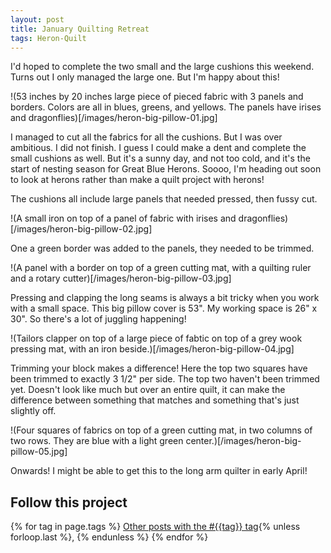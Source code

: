 ```yaml
---
layout: post
title: January Quilting Retreat
tags: Heron-Quilt
---
```

I'd hoped to complete the two small and the large cushions this weekend. Turns out I only managed the large one. But I'm happy about this!

!(53 inches by 20 inches large piece of pieced fabric with 3 panels and borders. Colors are all in blues, greens, and yellows. The panels have irises and dragonflies)[/images/heron-big-pillow-01.jpg]

I managed to cut all the fabrics for all the cushions. But I was over ambitious. I did not finish. I guess I could make a dent and complete the small cushions as well. But it's a sunny day, and not too cold, and it's the start of nesting season for Great Blue Herons. Soooo, I'm heading out soon to look at herons rather than make a quilt project with herons!

The cushions all include large panels that needed pressed, then fussy cut.

!(A small iron on top of a panel of fabric with irises and dragonflies)[/images/heron-big-pillow-02.jpg]

One a green border was added to the panels, they needed to be trimmed.

!(A panel with a border on top of a green cutting mat, with a quilting ruler and a rotary cutter)[/images/heron-big-pillow-03.jpg]

Pressing and clapping the long seams is always a bit tricky when you work with a small space. This big pillow cover is 53". My working space is 26" x 30". So there's a lot of juggling happening!

!(Tailors clapper on top of a large piece of fabtic on top of a grey wook pressing mat, with an iron beside.)[/images/heron-big-pillow-04.jpg]

Trimming your block makes a difference! Here the top two squares have been trimmed to exactly 3 1/2" per side. The top two haven't been trimmed yet. Doesn't look like much but over an entire quilt, it can make the difference between something that matches and something that's just slightly off.

!(Four squares of fabrics on top of a green cutting mat, in two columns of two rows. They are blue with a light green center.)[/images/heron-big-pillow-05.jpg]

Onwards! I might be able to get this to the long arm quilter in early April!

## Follow this project

  {% for tag in page.tags %}
  <a class="post" href="/tag/{{tag}}">Other posts with the #{{tag}} tag</a>{% unless forloop.last %}, {% endunless %}
  {% endfor %}
